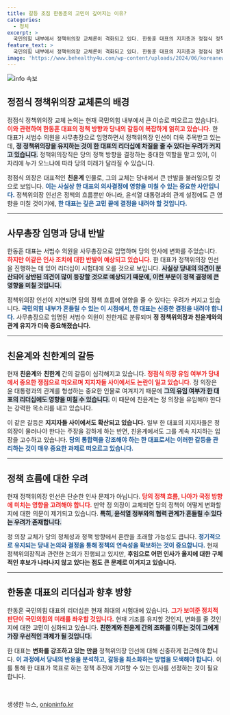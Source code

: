 ```yaml
---
title: 갈등 조짐 한동훈의 고민이 깊어지는 이유?
categories:
  - 정치
excerpt: >
  국민의힘 내부에서 정책위의장 교체론이 격화되고 있다. 한동훈 대표의 지지층과 정점식 정책위의장 간 갈등이 심화되며, 지지자들까지 나서서 목소리를 높이고 있다. 이로 인해 당의 단결과 미래 정책 방향에 적신호가 켜졌다.
feature_text: >
  국민의힘 내부에서 정책위의장 교체론이 격화되고 있다. 한동훈 대표의 지지층과 정점식 정책위의장 간 갈등이 심화되며, 지지자들까지 나서서 목소리를 높이고 있다. 이로 인해 당의 단결과 미래 정책 방향에 적신호가 켜졌다.
image: 'https://www.behealthy4u.com/wp-content/uploads/2024/06/koreanews.jpg'
---
```


<p><img src="https://www.behealthy4u.com/wp-content/uploads/2024/06/koreanews.jpg" alt="info 속보" /></p>

<h2 data-ke-size="size26">정점식 정책위의장 교체론의 배경</h2>

<p data-ke-size="size16">정점식 정책위의장 교체 논의는 현재 국민의힘 내부에서 큰 이슈로 떠오르고 있습니다. <b><span style="color: #ee2323;">이와 관련하여 한동훈 대표의 정책 방향과 당내의 갈등이 복잡하게 얽히고 있습니다.</span></b> 한 대표가 서범수 의원을 사무총장으로 임명하면서 정책위의장 인선이 더욱 주목받고 있는데, <b><span style="background-color: #21538527;">정 정책위의장을 유지하는 것이 한 대표의 리더십에 차질을 줄 수 있다는 우려가 커지고 있습니다.</span></b> 정책위의장직은 당의 정책 방향을 결정하는 중대한 역할을 맡고 있어, 이 자리에 누가 오느냐에 따라 당의 미래가 달라질 수 있습니다.</p> 

<p data-ke-size="size16">정점식 의장은 대표적인 <b>친윤계</b> 인물로, 그의 교체는 당내에서 큰 반발을 불러일으킬 것으로 보입니다. <b><span style="color: #1a5490;">이는 사실상 한 대표의 의사결정에 영향을 미칠 수 있는 중요한 사안입니다.</span></b> 정책위의장 인선은 정책의 흐름뿐만 아니라, 윤석열 대통령과의 관계 설정에도 큰 영향을 미칠 것이기에, <b><span style="color: #1a5490;">한 대표는 깊은 고민 끝에 결정을 내려야 할 것입니다.</span></b></p>

<hr>

<h2 data-ke-size="size26">사무총장 임명과 당내 반발</h2>

<p data-ke-size="size16">한동훈 대표는 서범수 의원을 사무총장으로 임명하며 당의 인사에 변화를 주었습니다. <b><span style="color: #ee2323;">하지만 이같은 인사 조치에 대한 반발이 예상되고 있습니다.</span></b> 한 대표가 정책위의장 인선을 진행하는 데 있어 리더십이 시험대에 오를 것으로 보입니다. <b><span style="background-color: #21538527;">사실상 당내의 의견이 분산되어 상반된 의견이 많이 등장할 것으로 예상되기 때문에, 이런 부분이 정책 결정에 큰 영향을 미칠 것입니다.</span></b></p>

<p data-ke-size="size16">정책위의장 인선이 지연되면 당의 정책 흐름에 영향을 줄 수 있다는 우려가 커지고 있습니다. <b><span style="color: #1a5490;">국민의힘 내부가 흔들릴 수 있는 이 시점에서, 한 대표는 신중한 결정을 내려야 합니다.</span></b> 사무총장으로 임명된 서범수 의원이 친한계로 분류되며 <b>정 정책위의장과 친윤계와의 관계 유지가 더욱 중요해졌습니다.</b></p>

<hr>

<h2 data-ke-size="size26">친윤계와 친한계의 갈등</h2>

<p data-ke-size="size16">현재 <b>친윤계</b>와 <b>친한계</b> 간의 갈등이 심각해지고 있습니다. <b><span style="color: #ee2323;">정점식 의장 유임 여부가 당내에서 중요한 쟁점으로 떠오르며 지지자들 사이에서도 논란이 일고 있습니다.</span></b> 정 의장은 윤 대통령과의 관계를 형성하는 중요한 인물로 여겨지기 때문에 <b><span style="background-color: #21538527;">그의 유임 여부가 한 대표의 리더십에도 영향을 미칠 수 있습니다.</span></b> 이 때문에 친윤계는 정 의장을 유임해야 한다는 강력한 목소리를 내고 있습니다.</p>

<p data-ke-size="size16">이 같은 갈등은 <b>지지자들 사이에서도 확산되고 있습니다.</b> 일부 한 대표의 지지자들은 정 의장이 물러나야 한다는 주장을 강하게 하는 반면, 친윤계에서도 그를 계속 지지하는 입장을 고수하고 있습니다. <b><span style="color: #1a5490;">당의 통합력을 강조해야 하는 한 대표로서는 이러한 갈등을 관리하는 것이 매우 중요한 과제로 떠오르고 있습니다.</span></b></p>

<hr>

<h2 data-ke-size="size26">정책 흐름에 대한 우려</h2>

<p data-ke-size="size16">현재 정책위의장 인선은 단순한 인사 문제가 아닙니다. <b><span style="color: #ee2323;">당의 정책 흐름, 나아가 국정 방향에 미치는 영향을 고려해야 합니다.</span></b> 만약 정 의장이 교체되면 당의 정책이 어떻게 변화할지에 대한 의문이 제기되고 있습니다. <b><span style="background-color: #21538527;">특히, 윤석열 정부와의 협력 관계가 흔들릴 수 있다는 우려가 존재합니다.</span></b></p>

<p data-ke-size="size16">정 의장 교체가 당의 정체성과 정책 방향에서 혼란을 초래할 가능성도 큽니다. <b><span style="color: #1a5490;">정기적으로 유지되는 당내 논의와 결정을 통해 정책의 연속성을 확보하는 것이 중요합니다.</span></b> 현재 정책위의장직과 관련한 논의가 진행되고 있지만, <b>후임으로 어떤 인사가 올지에 대한 구체적인 후보가 나타나지 않고 있다는 점도 큰 문제로 여겨지고 있습니다.</b></p>

<hr>

<h2 data-ke-size="size26">한동훈 대표의 리더십과 향후 방향</h2>

<p data-ke-size="size16">한동훈 국민의힘 대표의 리더십은 현재 최대의 시험대에 있습니다. <b><span style="color: #ee2323;">그가 보여준 정치적 판단이 국민의힘의 미래를 좌우할 것입니다.</span></b> 현재 기조를 유지할 것인지, 변화를 줄 것인지에 대한 고민이 심화되고 있습니다. <b><span style="background-color: #21538527;">친한계와 친윤계 간의 조화를 이루는 것이 그에게 가장 우선적인 과제가 될 것입니다.</span></b></p>

<p data-ke-size="size16">한 대표는 <b>변화를 강조하고 있는 만큼</b> 정책위의장 인선에 대해 신중하게 접근해야 합니다. <b><span style="color: #1a5490;">이 과정에서 당내의 반응을 분석하고, 갈등을 최소화하는 방법을 모색해야 합니다.</span></b> 이를 통해 한 대표가 목표로 하는 정책 추진에 기여할 수 있는 인사를 선정하는 것이 필요합니다. </p>

<p data-ke-size="size16">&nbsp;</p>
생생한 뉴스, <a href="https://onioninfo.kr" rel="dofollow">onioninfo.kr</a>


